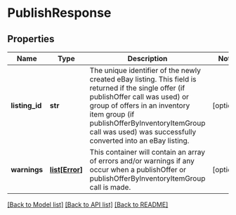 # PublishResponse

## Properties
Name | Type | Description | Notes
------------ | ------------- | ------------- | -------------
**listing_id** | **str** | The unique identifier of the newly created eBay listing. This field is returned if the single offer (if publishOffer call was used) or group of offers in an inventory item group (if publishOfferByInventoryItemGroup call was used) was successfully converted into an eBay listing. | [optional] 
**warnings** | [**list[Error]**](Error.md) | This container will contain an array of errors and/or warnings if any occur when a publishOffer or publishOfferByInventoryItemGroup call is made. | [optional] 

[[Back to Model list]](../README.md#documentation-for-models) [[Back to API list]](../README.md#documentation-for-api-endpoints) [[Back to README]](../README.md)

